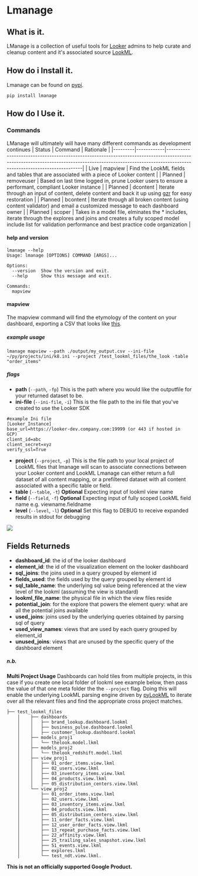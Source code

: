 # Lmanage
## What is it.
LManage is a collection of useful tools for [Looker](https://looker.com/) admins to help curate and cleanup content and it's associated source [LookML](https://docs.looker.com/data-modeling/learning-lookml/what-is-lookml).

## How do i Install it.
Lmanage can be found on [pypi](#).
```
pip install lmanage
```

## How do I Use it.
### Commands
LManage will ultimately will have many different commands as development continues 
| Status  | Command    | Rationale                                                                                                                                                                                            |
|---------|------------|------------------------------------------------------------------------------------------------------------------------------------------------------------------------------------------------------|
| Live    | mapview    | Find the LookML fields and tables that are associated with a piece of Looker content                                                                                                                 |
| Planned | removeuser | Based on last time logged in, prune Looker users to ensure a performant, compliant Looker instance                                                                                                   |
| Planned | dcontent   | Iterate through an input of content, delete content and back it up using [gzr](https://github.com/looker-open-source/gzr) for easy restoration                                                                                               |
| Planned | bcontent   | Iterate through all broken content (using content validator) and email a customized message to each dashboard owner                                                                                  |
| Planned | scoper     | Takes in a model file, elminates the * includes, iterate through the explores and joins and creates a fully scoped model include list for validation performance and best practice code organization |

#### help and version
```
lmanage --help
Usage: lmanage [OPTIONS] COMMAND [ARGS]...

Options:
  --version  Show the version and exit.
  --help     Show this message and exit.

Commands:
  mapview
```
#### mapview
The mapview command will find the etymology of the content on your dashboard, exporting a CSV that looks like [this](https://docs.google.com/spreadsheets/d/1TzeJW46ml0uzO9RdLOOLxwtvUWjhmZxoa-xq4pbznV0/edit?resourcekey=0-xbWC87hXYFNgy1As06NncA#gid=900312158).

##### example usage
`lmanage mapview --path ./output/my_output.csv --ini-file ~/py/projects/ini/k8.ini --project /test_lookml_files/the_look -table "order_items"`
##### flags
- **path** (`--path`, `-fp`) This is the path where you would like the outputfile for your returned dataset to be. 
- **ini-file** (`--ini-file`, `-i`) This is the file path to the ini file that you've created to use the Looker SDK
```
#example Ini file
[Looker_Instance]
base_url=https://looker-dev.company.com:19999 (or 443 if hosted in GCP)
client_id=abc
client_secret=xyz
verify_ssl=True
```
- **project** (`--project`, `-p`) This is the file path to your local project of LookML files that lmanage will scan to associate connections between your Looker content and LookML
Lmanage can either return a full dataset of all content mapping, or a prefiltered dataset with all content associated with a specific table or field.
- **table** (`--table`, `-t`) **Optional** Expecting input of lookml view name
- **field** (`--field`, `-f`) **Optional** Expecting input of fully scoped LookML field name e.g. viewname.fieldname 
- **level** (`--level`, `-l`) **Optional** Set this flag to DEBUG to receive expanded results in stdout for debugging  


![](./images/mapview_walkthru.jpeg)


## Fields Returneds

- **dashboard_id**: the id of the looker dashboard 	
- **element_id**: the id of the visualization element on the looker dashboard	
- **sql_joins**: the joins used in a query grouped by element id	
- **fields_used**: the fields used by the query grouped by element id
- **sql_table_name**: the underlying sql value being referenced at the view level of the lookml (assuming the view is standard)	
- **lookml_file_name**: the physical file in which the view files reside
- **potential_join**: for the explore that powers the element query: what are all the potential joins available	
- **used_joins**: joins used by the underlying queries obtained by parsing sql of query 	
- **used_view_names**: views that are used by each query grouped by element_id	
- **unused_joins**: views that are unused by the specific query of the dashboard element

##### n.b.
**Multi Project Usage**
Dashboards can hold tiles from multiple projects, in this case if you create one local folder of lookml see example below, then pass the value of that one meta folder the the `--project` flag. Doing this will enable the underlying LookML parsing engine driven by [pyLookML](https://github.com/llooker/pylookml) to iterate over all the relevant files and find the appropriate cross project matches.

```
├── test_lookml_files
    │    ├── dashboards
    │    │   ├── brand_lookup.dashboard.lookml
    │    │   ├── business_pulse.dashboard.lookml
    │    │   ├── customer_lookup.dashboard.lookml
    │    ├── models_proj1
    │    │   └── thelook.model.lkml
    │    ├── models_proj2
    │    │   └── thelook_redshift.model.lkml
    │    ├── view_proj1
    │    │   ├── 01_order_items.view.lkml
    │    │   ├── 02_users.view.lkml
    │    │   ├── 03_inventory_items.view.lkml
    │    │   ├── 04_products.view.lkml
    │    │   ├── 05_distribution_centers.view.lkml
    │    └── view_proj2
    │        ├── 01_order_items.view.lkml
    │        ├── 02_users.view.lkml
    │        ├── 03_inventory_items.view.lkml
    │        ├── 04_products.view.lkml
    │        ├── 05_distribution_centers.view.lkml
    │        ├── 11_order_facts.view.lkml
    │        ├── 12_user_order_facts.view.lkml
    │        ├── 13_repeat_purchase_facts.view.lkml
    │        ├── 22_affinity.view.lkml
    │        ├── 25_trailing_sales_snapshot.view.lkml
    │        ├── 51_events.view.lkml
    │        ├── explores.lkml
    │        └── test_ndt.view.lkml.
```



**This is not an officially supported Google Product.**
